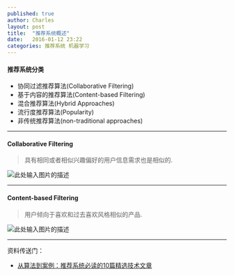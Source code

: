 ```yaml
---
published: true
author: Charles
layout: post
title:  "推荐系统概述"
date:   2016-01-12 23:22
categories: 推荐系统 机器学习
---
```


#### 推荐系统分类

- 协同过滤推荐算法(Collaborative Filtering)
- 基于内容的推荐算法(Content-based Filtering)
- 混合推荐算法(Hybrid Approaches)
- 流行度推荐算法(Popularity)
- 非传统推荐算法(non-traditional approaches)


----------


#### Collaborative Filtering
> 具有相同或者相似兴趣偏好的用户信息需求也是相似的.

![此处输入图片的描述][1]


----------


#### Content-based Filtering
> 用户倾向于喜欢和过去喜欢风格相似的产品.


![此处输入图片的描述][2]

----------

资料传送门：

- [从算法到案例：推荐系统必读的10篇精选技术文章](http://www.infoq.com/cn/news/2015/12/Algorithm-case-10)

  [1]: http://7xjbdi.com1.z0.glb.clouddn.com/cfproscons.png
  [2]: http://7xjbdi.com1.z0.glb.clouddn.com/cbproscons1.png
